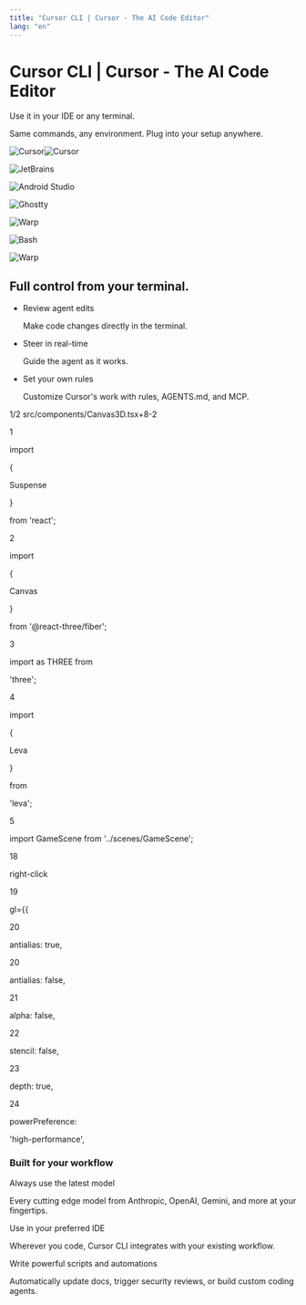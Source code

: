 ```yaml
---
title: "Cursor CLI | Cursor - The AI Code Editor"
lang: "en"
---
```


# Cursor CLI | Cursor - The AI Code Editor

Use it in your IDE or any terminal.

Same commands, any environment. Plug into your setup anywhere.

![Cursor](https://cursor.com/_next/image?url=%2Fassets%2Fimages%2Fcli%2Fcursor-logo-dark.png&w=384&q=75)![Cursor](https://cursor.com/_next/image?url=%2Fassets%2Fimages%2Fcli%2Fcursor-logo-light.png&w=384&q=75)

![JetBrains](https://cursor.com/_next/image?url=%2Fassets%2Fimages%2Fcli%2Fjetbrains-logo.png&w=384&q=75)

![Android Studio](https://cursor.com/_next/image?url=%2Fassets%2Fimages%2Fcli%2Fandroid_studio_logo.png&w=384&q=75)

![Ghostty](https://cursor.com/_next/image?url=%2Fassets%2Fimages%2Fcli%2Fghost-logo.png&w=384&q=75)

![Warp](https://cursor.com/_next/image?url=%2Fassets%2Fimages%2Fcli%2Fwarp-logo.png&w=384&q=75)

![Bash](https://cursor.com/_next/image?url=%2Fassets%2Fimages%2Fcli%2Fbash-logo.png&w=384&q=75)

![Warp](https://cursor.com/_next/image?url=%2Fassets%2Fimages%2Fcli%2Fxcode-logo.png&w=384&q=75)

## Full control from your terminal.

*   Review agent edits
    
    Make code changes directly in the terminal.
    
*   Steer in real-time
    
    Guide the agent as it works.
    
*   Set your own rules
    
    Customize Cursor's work with rules, AGENTS.md, and MCP.
    

1/2 src/components/Canvas3D.tsx+8\-2

1

import

{

Suspense

}

from 'react';

2

import

{

Canvas

}

from '@react-three/fiber';

3

import as THREE from

'three';

4

import

{

Leva

}

from

'leva';

5

import GameScene from '../scenes/GameScene';

18

right-click

19

gl\={{

20

antialias: true,

20

antialias: false,

21

alpha: false,

22

stencil: false,

23

depth: true,

24

powerPreference:

'high-performance',

### Built for your workflow

Always use the latest model

Every cutting edge model from Anthropic, OpenAI, Gemini, and more at your fingertips.

Use in your preferred IDE

Wherever you code, Cursor CLI integrates with your existing workflow.

Write powerful scripts and automations

Automatically update docs, trigger security reviews, or build custom coding agents.